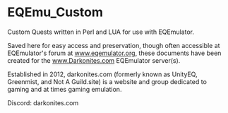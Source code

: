 # EQEmu_Custom
Custom Quests written in Perl and LUA for use with EQEmulator.

Saved here for easy access and preservation, though often accessible at EQEmulator's forum at www.eqemulator.org, these documents have been created for the www.Darkonites.com EQEmulator server(s).

Established in 2012, darkonites.com (formerly known as UnityEQ, Greenmist, and Not A Guild.site) is a website and group dedicated to gaming and at times gaming emulation.

Discord: darkonites.com
